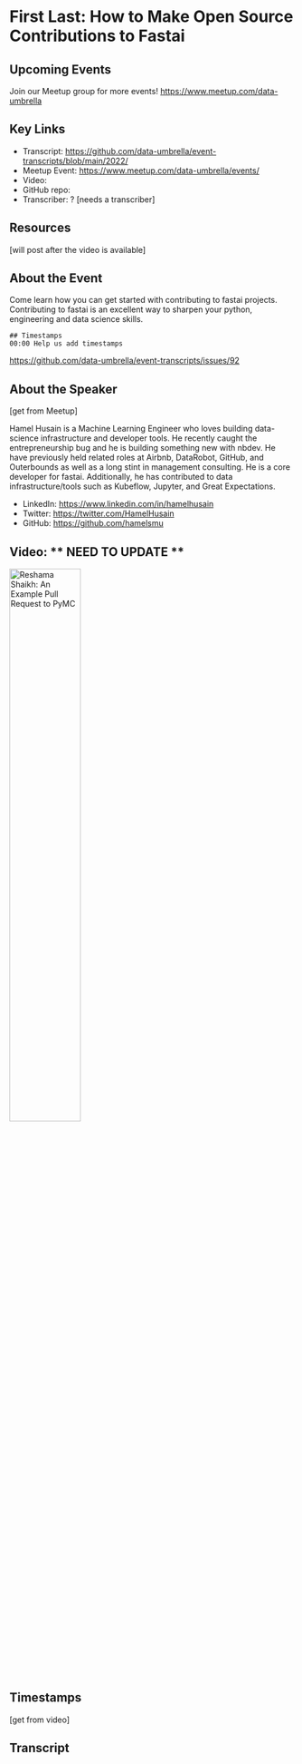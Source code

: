 # First Last:  How to Make Open Source Contributions to Fastai

## Upcoming Events
Join our Meetup group for more events!
https://www.meetup.com/data-umbrella

## Key Links
- Transcript: https://github.com/data-umbrella/event-transcripts/blob/main/2022/ 
- Meetup Event: https://www.meetup.com/data-umbrella/events/ 
- Video: 
- GitHub repo:  
- Transcriber:  ? [needs a transcriber]

## Resources
[will post after the video is available]

## About the Event
Come learn how you can get started with contributing to fastai projects. Contributing to fastai is an excellent way to sharpen your python, engineering and data science skills.

```
## Timestamps
00:00 Help us add timestamps
```
https://github.com/data-umbrella/event-transcripts/issues/92


## About the Speaker
[get from Meetup]

Hamel Husain is a Machine Learning Engineer who loves building data-science infrastructure and developer tools. He recently caught the entrepreneurship bug and he is building something new with nbdev. He have previously held related roles at Airbnb, DataRobot, GitHub, and Outerbounds as well as a long stint in management consulting.
He is a core developer for fastai. Additionally, he has contributed to data infrastructure/tools such as Kubeflow, Jupyter, and Great Expectations.

- LinkedIn: https://www.linkedin.com/in/hamelhusain
- Twitter: https://twitter.com/HamelHusain
- GitHub: https://github.com/hamelsmu

## Video:  ** NEED TO UPDATE **
<a href="http://www.youtube.com/watch?feature=player_embedded&v=NbmdFJsnuuo" target="_blank"><img src="http://img.youtube.com/vi/NbmdFJsnuuo/0.jpg"
alt="Reshama Shaikh: An Example Pull Request to PyMC" width="50%" /></a>

## Timestamps
[get from video]

## Transcript
